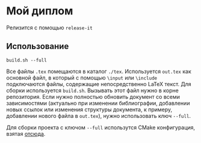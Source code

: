 # Мой диплом

Релизится с помощью `release-it`

## Использование

`build.sh --full`

Все файлы `.tex` помещаются в каталог `./tex`. 
Используется `out.tex` как основной файл, в который с помощью `\input` или `\include` подключаются файлы, содержащие непосредственно LaTeX текст.
Для сборки используется `build.sh`.
Вызывать этот файл нужно в корне репозитория.
Если нужно полностью обновить документ со всеми зависимостями (актуально при изменении библиографии, добавлении новых ссылок или изменения структуры документа, к примеру, добавлении нового файла в `out.tex`), нужно использовать ключ `--full`.

Для сборки проекта с ключом `--full` использутся CMake конфигурация, взятая [отсюда](https://gitlab.kitware.com/kmorel/UseLATEX).
